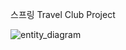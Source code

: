 스프링 Travel Club Project 

![entity_diagram](https://github.com/creepereye1204/TIL/assets/112455232/45af6755-c67e-4837-a697-2f827ca1f0a0)


